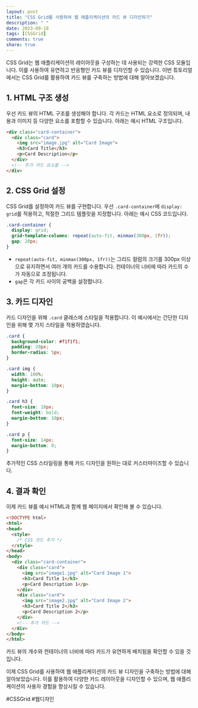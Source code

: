 ```yaml
---
layout: post
title: "CSS Grid를 사용하여 웹 애플리케이션의 카드 뷰 디자인하기"
description: " "
date: 2023-09-18
tags: [CSSGrid]
comments: true
share: true
---
```


CSS Grid는 웹 애플리케이션의 레이아웃을 구성하는 데 사용되는 강력한 CSS 모듈입니다. 이를 사용하여 유연하고 반응형인 카드 뷰를 디자인할 수 있습니다. 이번 튜토리얼에서는 CSS Grid를 활용하여 카드 뷰를 구축하는 방법에 대해 알아보겠습니다.

## 1. HTML 구조 생성

우선 카드 뷰의 HTML 구조를 생성해야 합니다. 각 카드는 HTML 요소로 정의되며, 내용과 이미지 등 다양한 요소를 포함할 수 있습니다. 아래는 예시 HTML 구조입니다.

```html
<div class="card-container">
  <div class="card">
    <img src="image.jpg" alt="Card Image">
    <h3>Card Title</h3>
    <p>Card Description</p>
  </div>
  <!-- 추가 카드 요소들 -->
</div>
```

## 2. CSS Grid 설정

CSS Grid를 설정하여 카드 뷰를 구현합니다. 우선 `.card-container`에 `display: grid`를 적용하고, 적절한 그리드 템플릿을 지정합니다. 아래는 예시 CSS 코드입니다.

```css
.card-container {
  display: grid;
  grid-template-columns: repeat(auto-fit, minmax(300px, 1fr));
  gap: 20px;
}
```

- `repeat(auto-fit, minmax(300px, 1fr))`는 그리드 컬럼의 크기를 300px 이상으로 유지하면서 여러 개의 카드를 수용합니다. 컨테이너의 너비에 따라 카드의 수가 자동으로 조정됩니다.
- `gap`은 각 카드 사이의 공백을 설정합니다.

## 3. 카드 디자인

카드 디자인을 위해 `.card` 클래스에 스타일을 적용합니다. 이 예시에서는 간단한 디자인을 위해 몇 가지 스타일을 적용하였습니다.

```css
.card {
  background-color: #f1f1f1;
  padding: 20px;
  border-radius: 5px;
}

.card img {
  width: 100%;
  height: auto;
  margin-bottom: 10px;
}

.card h3 {
  font-size: 18px;
  font-weight: bold;
  margin-bottom: 10px;
}

.card p {
  font-size: 14px;
  margin-bottom: 0;
}
```

추가적인 CSS 스타일링을 통해 카드 디자인을 원하는 대로 커스터마이즈할 수 있습니다.

## 4. 결과 확인

이제 카드 뷰를 예시 HTML과 함께 웹 페이지에서 확인해 볼 수 있습니다.

```html
<!DOCTYPE html>
<html>
<head>
  <style>
    /* CSS 코드 추가 */
  </style>
</head>
<body>
  <div class="card-container">
    <div class="card">
      <img src="image1.jpg" alt="Card Image 1">
      <h3>Card Title 1</h3>
      <p>Card Description 1</p>
    </div>
    <div class="card">
      <img src="image2.jpg" alt="Card Image 2">
      <h3>Card Title 2</h3>
      <p>Card Description 2</p>
    </div>
    <!-- 추가 카드 -->
  </div>
</body>
</html>
```

카드 뷰의 개수와 컨테이너의 너비에 따라 카드가 유연하게 배치됨을 확인할 수 있을 것입니다.

이제 CSS Grid를 사용하여 웹 애플리케이션의 카드 뷰 디자인을 구축하는 방법에 대해 알아보았습니다. 이를 활용하여 다양한 카드 레이아웃을 디자인할 수 있으며, 웹 애플리케이션의 사용자 경험을 향상시킬 수 있습니다.

#CSSGrid #웹디자인